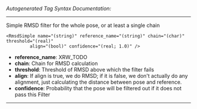 _Autogenerated Tag Syntax Documentation:_

---
Simple RMSD filter for the whole pose, or at least a single chain

```
<RmsdSimple name="(string)" reference_name="(string)" chain="(char)" threshold="(real)"
         align="(bool)" confidence="(real; 1.0)" />
```

-   **reference_name**: XRW_TODO
-   **chain**: Chain for RMSD calculation
-   **threshold**: Threshold of RMSD above which the filter fails
-   **align**: If align is true, we do RMSD; if it is false, we don't actually do any alignment, just calculating the distance between pose and reference.
-   **confidence**: Probability that the pose will be filtered out if it does not pass this Filter

---

